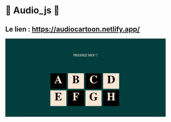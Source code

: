 # 🎵 Audio_js 🎵

## Le lien : https://audiocartoon.netlify.app/

![version_desktop](https://github.com/yoramtaieb/audio_js/blob/master/screen_github.png)
